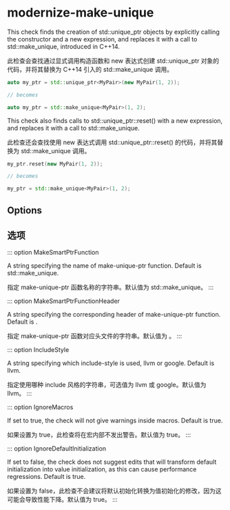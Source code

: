 # modernize-make-unique

This check finds the creation of std::unique_ptr objects by explicitly calling the constructor and a new expression, and replaces it with a call to std::make_unique, introduced in C++14.

此检查会查找通过显式调用构造函数和 new 表达式创建 std::unique_ptr 对象的代码，并将其替换为 C++14 引入的 std::make_unique 调用。

```c++
auto my_ptr = std::unique_ptr<MyPair>(new MyPair(1, 2));

// becomes

auto my_ptr = std::make_unique<MyPair>(1, 2);
```

This check also finds calls to std::unique_ptr::reset() with a new expression, and replaces it with a call to std::make_unique.

此检查还会查找使用 new 表达式调用 std::unique_ptr::reset() 的代码，并将其替换为 std::make_unique 调用。

```c++
my_ptr.reset(new MyPair(1, 2));

// becomes

my_ptr = std::make_unique<MyPair>(1, 2);
```

## Options

## 选项

::: option
MakeSmartPtrFunction

A string specifying the name of make-unique-ptr function. Default is std::make_unique.

指定 make-unique-ptr 函数名称的字符串。默认值为 std::make_unique。
:::

::: option
MakeSmartPtrFunctionHeader

A string specifying the corresponding header of make-unique-ptr function. Default is <memory>.

指定 make-unique-ptr 函数对应头文件的字符串。默认值为 <memory>。
:::

::: option
IncludeStyle

A string specifying which include-style is used, llvm or google. Default is llvm.

指定使用哪种 include 风格的字符串，可选值为 llvm 或 google。默认值为 llvm。
:::

::: option
IgnoreMacros

If set to true, the check will not give warnings inside macros. Default is true.

如果设置为 true，此检查将在宏内部不发出警告。默认值为 true。
:::

::: option
IgnoreDefaultInitialization

If set to false, the check does not suggest edits that will transform default initialization into value initialization, as this can cause performance regressions. Default is true.

如果设置为 false，此检查不会建议将默认初始化转换为值初始化的修改，因为这可能会导致性能下降。默认值为 true。
:::
